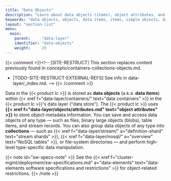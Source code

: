 ```yaml
---
title: "Data Objects"
description: "Learn about data objects (items), object attributes, and data collections in the Iguazio MLOps Platform."
keywords: "data objects, objects, data items, items, simple objects, data files, files, data attributes, attributes, objet metadata, metadata, data collectons, collections, nosql items, nosq, key-value, kv, data streams, streams, stream records, records, time-series, tsdb, directories"
layout: "section-list"
menu:
  main:
    parent:     "data-layer"
    identifier: "data-objects"
    weight:     20
---
```

{{< comment >}}<!-- [SITE-RESTRUCT] This section replaces content previously
  found in concepts/containers-collections-objects.md.
- [TODO-SITE-RESTRUCT-EXTERNAL-REFS] See info in data-layer/_index.md.
-->
{{< /comment >}}

Data in the {{< product lc >}} is stored as **data objects** (a.k.a. **data items**) within {{< xref f="data-layer/containers/" text="data containers" >}} in the {{< product lc >}}'s data layer ("data store").
The {{< product lc >}} uses **{{< xref f="data-layer/objects/attributes.md" text="object attributes" >}}** to store object-metadata information.
You can save and access data objects of any type &mdash; such as files, binary large objects (blobs), table items, and stream records.
You can also group data objects of any type into <a id="definition-collection"></a>**collections** &mdash; such as {{< xref f="data-layer/stream/" a="definition-shard" text="stream shards" >}}, {{< xref f="data-layer/nosql/" a="overview" text="NoSQL tables" >}}, or file-system directories &mdash; and perform high-level type-specific data manipulation.

{{< note id="sw-specs-note" >}}
See the {{< xref f="cluster-mgmt/deployment/sw-specifications.md" a="data-elements" text="data-elements software specifications and restrictions" >}} for object-related restrictions.
{{< /note >}}

